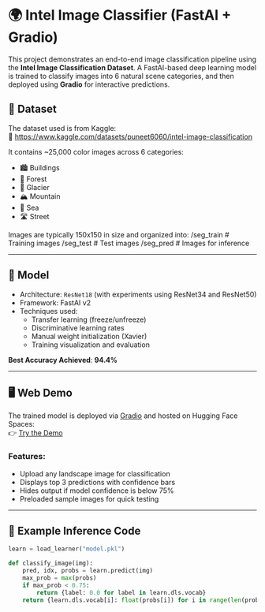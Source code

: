 # 🌍 Intel Image Classifier (FastAI + Gradio)

This project demonstrates an end-to-end image classification pipeline using the **Intel Image Classification Dataset**. A FastAI-based deep learning model is trained to classify images into 6 natural scene categories, and then deployed using **Gradio** for interactive predictions.

## 📁 Dataset

The dataset used is from Kaggle:  
🔗 https://www.kaggle.com/datasets/puneet6060/intel-image-classification

It contains ~25,000 color images across 6 categories:

- 🏙️ Buildings  
- 🌲 Forest  
- 🧊 Glacier  
- 🏔️ Mountain  
- 🌊 Sea  
- 🛣️ Street

Images are typically 150x150 in size and organized into:
/seg_train # Training images
/seg_test # Test images
/seg_pred # Images for inference


---

## 🧠 Model

- Architecture: `ResNet18` (with experiments using ResNet34 and ResNet50)
- Framework: FastAI v2
- Techniques used:
  - Transfer learning (freeze/unfreeze)
  - Discriminative learning rates
  - Manual weight initialization (Xavier)
  - Training visualization and evaluation

**Best Accuracy Achieved**: **94.4%**

---

## 🖥️ Web Demo

The trained model is deployed via [Gradio](https://www.gradio.app/) and hosted on Hugging Face Spaces:  
👉 [Try the Demo](https://huggingface.co/spaces/okanolgun/intel-classifier-model-ada447)

### Features:
- Upload any landscape image for classification
- Displays top 3 predictions with confidence bars
- Hides output if model confidence is below 75%
- Preloaded sample images for quick testing

---

## 🧪 Example Inference Code

```python
learn = load_learner("model.pkl")

def classify_image(img):
    pred, idx, probs = learn.predict(img)
    max_prob = max(probs)
    if max_prob < 0.75:
        return {label: 0.0 for label in learn.dls.vocab}
    return {learn.dls.vocab[i]: float(probs[i]) for i in range(len(probs))}
